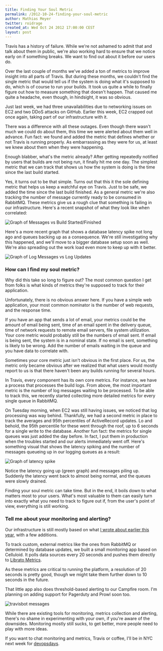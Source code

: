```yaml
---
title: Finding Your Soul Metric
permalink: /2012-10-24-finding-your-soul-metric
author: Mathias Meyer
twitter: roidrage
created_at: Wed Oct 24 2012 17:00:00 CEST
layout: post
---
```

Travis has a history of failure. While we're not ashamed to admit that and talk
about them in public, we're also working hard to ensure that we notice early on if
something breaks. We want to find out about it before our users do.

Over the last couple of months we've added a ton of metrics to improve insight
into all parts of Travis. But during these months, we couldn't find the single
metric that would tell us if the system is doing what it's supposed to do, which
is of course to run your builds. It took us quite a while to finally figure out
how to measure something that doesn't happen. That caused me quite a headache,
even though, in hindsight, it was so obvious.

Just last week, we had three unavailabilities due to networking issues on EC2
and two DDoS attacks on GitHub. Earlier this week, EC2 crapped out once again,
taking part of our infrastructure with it.

There was a difference with all these outages. Even though there wasn't much we
could do about them, this time we were alerted about them well in advance. Fun
fact: we found and added the metric that defines whether or not Travis is running
properly. As embarrassing as they were for us, at least we knew about them when
they were happening.

Enough blabber, what's the metric already? After getting repeatedly notified by
users that builds are not being run, it finally hit me one day. The simplest
metric that we can track that shows us how the system is doing is the time since
the last build started.

Yes, it turns out to be that simple. Turns out that this it the sole defining
metric that helps us keep a watchful eye on Travis. Just to be safe, we added
the time since the last build finished. As a general metric we're also tracking
the number of message currently ready to be consumed in RabbitMQ. These metrics
give us a rough clue that something is failing in our infrastructure. Here's a
recent snapshot of what they look like when correlated:

![Graph of Messages vs Build Started/Finished](http://s3itch.paperplanes.de/buildvsrabbit-20121024-170411.png)

Here's a more recent graph that shows a database latency spike not long ago and
queues backing up as a consequence. We're still investigating why this happened,
and we'll move to a bigger database setup soon as well. We're also spreading out
the work load even more to keep up with it better.

![Graph of Log Messages vs Log Updates](http://s3itch.paperplanes.de/graphs-20121024-182007.png)

### How can I find my soul metric?

Why did this take so long to figure out? The most common question I get from
folks is what kinds of metrics they're supposed to track for their application.

Unfortunately, there is no obvious answer here. If you have a simple web
application, your most common nominator is the number of web requests, and
the response time.

If you have an app that sends a lot of email, your metrics could be the amount
of email being sent, time of an email spent in the delivery queue, time of
network requests to remote email servers, file system utilization. Your core
metric would probably still be the numbers of email sent. If email is being
sent, the system is in a nominal state. If no email is sent, something is likely
to be wrong. Add the number of emails waiting in the queue and you have data to
correlate with.

Sometimes your core metric just isn't obvious in the first place. For us, the
metric only became obvious after we realized that what users would mostly report
to us is that there haven't been any builds running for several hours.

In Travis, every component has its own core metrics. For instance, we have a
process that processes the build logs. From above, the most important metric is
the number of log messages waiting to be processed. To be able to track this, we
recently started collecting more detailed metrics for every single queue in
RabbitMQ.

On Tuesday morning, when EC2 was still having issues, we noticed that log
processing was way behind. Thankfully, we had a second metric in place to track
the averages and 95th percentiles of ActiveRecord updates. Lo and behold, the
95th percentile for these went through the roof, up to 6 seconds for a single
write to the database. Another fun fact: the metrics for single queues was just
added the day before. In fact, I put them in production when the troubles
started and our alerts immediately went off. Here's something visual that shows
the latency spiking and the number of messages queueing up in our logging
queues as a result:

![Graph of latency spike](http://snapshots.librato.com/instruments/7hc3ny1p-317.png)

Notice the latency going up (green graph) and messages piling up. Suddenly the
latency went back to almost being normal, and the queues were slowly drained.

Finding your soul metric can take time. But in the end, it boils down to what
matters most to your users. What's most valuable to them can easily turn into
exactly what you need to track to figure out if, from the user's point of view,
everything is still working.

### Tell me about your monitoring and alerting?

Our infrastructure is still mostly based on what [I wrote about earlier this
year](http://about.travis-ci.org/blog/2012-04-02-metrics-monitoring-infrastructure-oh-my/),
with a few additions.

To track custom, external metrics like the ones from RabbitMQ or determined by
database updates, we built a small monitoring app based on Celluloid. It polls
data sources every 20 seconds and pushes them directly to [Librato
Metrics](http://metrics.librato.com).

As these metrics are critical to running the platform, a resolution of 20
seconds is pretty good, though we might take them further down to 10 seconds in
the future.

That little app also does threshold-based alerting to our Campfire room. I'm
planning on adding support for Pagerduty and Prowl soon too.

![travisbot messages](http://s3itch.paperplanes.de/alerts-20121024-165255.png)

While there are existing tools for monitoring, metrics collection and alerting,
there's no shame in experimenting with your own, if you're aware of the
downsides. Monitoring mostly still sucks, to get better, more people need to
play with more ideas.

If you want to chat monitoring and metrics, Travis or coffee, I'll be in NYC
next week for [devopsdays](http://devopsdays.org/events/2012-newyork/).
